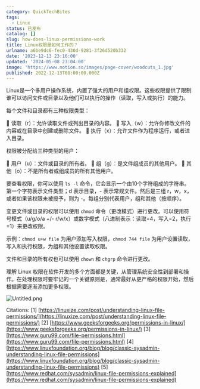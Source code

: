 ```yaml
---
category: QuickTechBites
tags:
  - Linux
status: 已发布
catalog: []
slug: how-does-linux-permissions-work
title: Linux权限是如何工作的？
urlname: a6be9dc6-fec0-430d-9281-3f26d520b332
date: '2023-12-13 23:16:00'
updated: '2024-05-08 23:04:00'
image: 'https://www.notion.so/images/page-cover/woodcuts_1.jpg'
published: 2022-12-13T08:00:00.000Z
---
```


Linux是一个多用户操作系统，内置了强大的用户和组权限。这些权限提供了限制谁可以访问文件或目录以及他们可以执行的操作（读取，写入或执行）的能力。


每个文件和目录都有三种权限类型：


🔸 读取（r）：允许读取文件或列出目录的内容。
🔸 写入（w）：允许你修改文件的内容或在目录中创建或删除文件。
🔸 执行（x）：允许文件作为程序运行，或者进入目录。


权限被分配给三种类型的用户：


🔸 用户（u）：文件或目录的所有者。
🔸 组（g）：是文件组成员的其他用户。
🔸 其他（o）：不是所有者或组成员的所有其他用户。


要查看权限，你可以使用 `ls -l` 命令，它会显示一个由10个字符组成的字符串。第一个字符表示文件类型；d 表示目录，- 表示常规文件。然后是三组 r，w，x，或者如果该权限未被授予，则为 -。每组分别代表用户，组和其他（按顺序）。


变更文件或目录的权限可以使用 `chmod` 命令（更改模式）进行更改。可以使用符号模式（u/g/o/a +/- r/w/x）或数字模式（八进制表示：读取=4，写入=2，执行=1）来更改权限。


示例：`chmod u+w file` 为用户添加写入权限，`chmod 744 file` 为用户设置读取，写入和执行权限，为组和其他设置读取权限。


文件和目录的所有权也可以使用 `chown` 和 `chgrp` 命令进行更改。


理解 Linux 权限在软件开发的多个方面都是关键，从管理系统安全性到部署和操作。在处理权限时要牢记的一个关键原则是，通常最好从更严格的权限开始，然后根据需要逐渐添加更多权限。


![Untitled.png](https://prod-files-secure.s3.us-west-2.amazonaws.com/5d24fe63-e567-4804-86f9-9fdc62e13082/332b89ee-9c33-4950-8a69-32c3d1ff2c69/Untitled.png?X-Amz-Algorithm=AWS4-HMAC-SHA256&X-Amz-Content-Sha256=UNSIGNED-PAYLOAD&X-Amz-Credential=ASIAZI2LB4662RIRDBY6%2F20250317%2Fus-west-2%2Fs3%2Faws4_request&X-Amz-Date=20250317T213357Z&X-Amz-Expires=3600&X-Amz-Security-Token=IQoJb3JpZ2luX2VjEPX%2F%2F%2F%2F%2F%2F%2F%2F%2F%2FwEaCXVzLXdlc3QtMiJGMEQCIEOe9S1eigf4nijiViZ%2FggQygiRqRjgn%2Fx5o9n%2BnLibMAiBniM1FZRikQZliRGYJKgevtMZQACSx5HvVhI93oHDXYSr%2FAwhOEAAaDDYzNzQyMzE4MzgwNSIMuRPLGNh80Aj0LRs5KtwDWyJx81KlsmVLn2EwkamSpvJ3d4wbUqyeXzM3eRieNr1InMsjN1CqGyiLKmO4zYf2v23zkfU0lSQbfw7FQoSZl3bZqCOXSRvXOAAYRRClztJR4vNGlk6kI9Q5qEF3y9zDbIGIlYgQfBTt6toptqwhHchjq3zQeMXBIycy5jwOaFF2lKWLoGk8sMJ37u2HRPGx9Fm78kGO9hRqCsh%2BIT%2BASmzlxTiEWhRtt38l2Ajp0BfszUSzfNsyYa8DhTaEt8hmXC3eZ88Xv1%2BJ5CnL07jVgG%2FPH7u9TEWv7VGaJNnFmNFPslQKt57hWmj6WKmGxbf9X4Ix%2Bz4IKkR9IMV4MEC3o%2FMRhvBgfd3pMLJg%2B03nXqumdUyE71F8ygEY5Jr2%2FVlKKjPw2iRnz3L9nVRvnw8FIqPlfAfq6MG%2FUOsmnsU%2BByGYt5R7yWdkjfbBOeoGGzhLWMZds72tIAuMOoVHQWkRBLXqZAXWNQ6%2BG7qUhzxfTyKNc5BZh8D1DFRE4DjiE5gU1h81Q4fxkWqcHV6N5VHQUMj8%2Fwj1YTt6qe1UnOFXyY0MI%2BJsNNU9krwuDFP%2By8lfniewgDfBl9oKcB%2B3gYUOWnvk%2FO%2BVoW5eXdVuE4s6wTjZKspiS4qzBzvbjxkwgaHivgY6pgHqE7NBaydtUQ2xpQOYZmGQTGQOW%2Bb9GWHDwblKVozssL8cAy5AyHcOTuIJIBPxDSy%2Fg%2F9VuQIm4qYnTfuc35tPUvlrDUTnrbAaLkYgOYk9rieo3eVeUk3W56NAYYiFCr2o8r%2FvGdqHXnV6SXI9U3k9qMWi%2BKd98xNpHg9flIOctgKBmSKD4aXutWYmDZaIl3ZUIKz2zUQc19SUM6LEEPXUWcyVrypp&X-Amz-Signature=1e0403937bef0b081eff9c212a463cd05e5caef1d4375bdb5abbb71b747c8d8f&X-Amz-SignedHeaders=host&x-id=GetObject)


Citations:
[1] [https://linuxize.com/post/understanding-linux-file-permissions/](https://linuxize.com/post/understanding-linux-file-permissions/)
[2] [https://www.geeksforgeeks.org/permissions-in-linux/](https://www.geeksforgeeks.org/permissions-in-linux/)
[3] [https://www.guru99.com/file-permissions.html](https://www.guru99.com/file-permissions.html)
[4] [https://www.linuxfoundation.org/blog/blog/classic-sysadmin-understanding-linux-file-permissions](https://www.linuxfoundation.org/blog/blog/classic-sysadmin-understanding-linux-file-permissions)
[5] [https://www.redhat.com/sysadmin/linux-file-permissions-explained](https://www.redhat.com/sysadmin/linux-file-permissions-explained)

